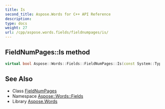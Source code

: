 ```yaml
---
title: Is
second_title: Aspose.Words for C++ API Reference
description: 
type: docs
weight: 27
url: /cpp/aspose.words.fields/fieldnumpages/is/
---
```

## FieldNumPages::Is method




```cpp
virtual bool Aspose::Words::Fields::FieldNumPages::Is(const System::TypeInfo &target) const override
```

## See Also

* Class [FieldNumPages](../)
* Namespace [Aspose::Words::Fields](../../)
* Library [Aspose.Words](../../../)
